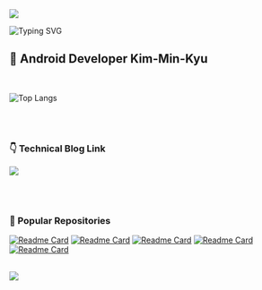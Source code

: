 <img src="https://capsule-render.vercel.app/api?type=waving&color=auto&height=150&section=header" />

![Typing SVG](https://readme-typing-svg.demolab.com?font=Rubik&weight=700&size=35&duration=1500&pause=10000&color=204FFF&random=false&width=435&lines=Welcome+to+Oscar+World+!)

## 📱 Android Developer Kim-Min-Kyu

<br/>

![Top Langs](https://github-readme-stats.vercel.app/api/top-langs/?username=Oscar-World)

<br/><br/>

### 👇 Technical Blog Link

<a href="https://oscarstory.tistory.com/"><img src="https://img.shields.io/badge/TISTORY-EC4815?style=flat-square&logo=Tistory&logoColor=FFFFFF"/></a>

<br/><br/>

### 🔖 Popular Repositories
[![Readme Card](https://github-readme-stats.vercel.app/api/pin/?username=Oscar-World&repo=FishingManager)](https://github.com/Oscar-World/FishingManager)
[![Readme Card](https://github-readme-stats.vercel.app/api/pin/?username=Oscar-World&repo=FishingGame)](https://github.com/Oscar-World/FishingGame)
[![Readme Card](https://github-readme-stats.vercel.app/api/pin/?username=Oscar-World&repo=TravelofRecord)](https://github.com/Oscar-World/TravelofRecord)
[![Readme Card](https://github-readme-stats.vercel.app/api/pin/?username=Oscar-World&repo=Couch)](https://github.com/Oscar-World/Couch)
[![Readme Card](https://github-readme-stats.vercel.app/api/pin/?username=Oscar-World&repo=DrawingBoard)](https://github.com/Oscar-World/DrawingBoard)

<br/>

<img src="https://capsule-render.vercel.app/api?type=waving&color=auto&height=150&section=footer" />
